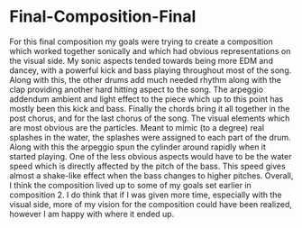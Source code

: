 # Final-Composition-Final
 
For this final composition my goals were trying to create a composition which worked together sonically and which had obvious representations on the visual side. My sonic aspects tended towards being more EDM and dancey, with a powerful kick and bass playing throughout most of the song. Along with this, the other drums add much needed rhythm along with the clap providing another hard hitting aspect to the song. The arpeggio addendum ambient and light effect to the piece which up to this point has mostly been this kick and bass. Finally the chords bring it all together in the post chorus, and for the last chorus of the song. The visual elements which are most obvious are the particles. Meant to mimic (to a degree) real splashes in the water, the splashes were assigned to each part of the drum. Along with this the arpeggio spun the cylinder around rapidly when it started playing. One of the less obvious aspects would have to be the water speed which is directly affected by the pitch of the bass. This speed gives almost a shake-like effect when the bass changes to higher pitches. Overall, I think the composition lived up to some of my goals set earlier in composition 2. I do think that if I was given more time, especially with the visual side, more of my vision for the composition could have been realized, however I am happy with where it ended up.
